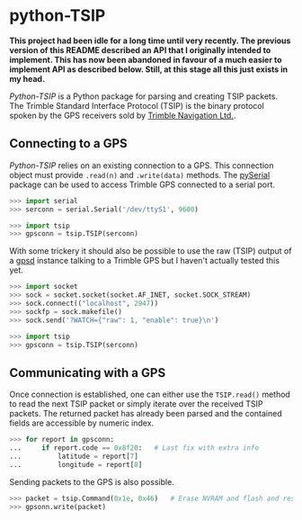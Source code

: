 python-TSIP
===========

**This project had been idle for a long time until very recently. The
previous version of this README described an API that I originally 
intended to implement. This has now been abandoned in favour of a
much easier to implement API as described below. Still, at this
stage all this just exists in my head.**

*Python-TSIP* is a Python package for parsing and creating TSIP 
packets. The Trimble Standard Interface Protocol (TSIP) is
the binary protocol spoken by the GPS receivers sold by 
[Trimble Navigation Ltd.](http://www.trimble.com).


Connecting to a GPS
-------------------

*Python-TSIP* relies on an existing connection to a GPS. This
connection object must provide ```.read(n)``` and ```.write(data)```
methods. The [pySerial](http://pyserial.sourceforge.net/)
package can be used to access Trimble GPS connected to a serial
port. 

```python
>>> import serial
>>> serconn = serial.Serial('/dev/ttyS1', 9600)

>>> import tsip
>>> gpsconn = tsip.TSIP(serconn)
```

With some trickery it should also be possible to use the raw (TSIP)
output of a [gpsd](http://www.catb.org/gpsd/) instance 
talking to a Trimble GPS but I haven't actually tested this yet.

```python
>>> import socket
>>> sock = socket.socket(socket.AF_INET, socket.SOCK_STREAM)
>>> sock.connect(("localhost", 2947))
>>> sockfp = sock.makefile()
>>> sock.send('?WATCH={"raw": 1, "enable": true}\n')

>>> import tsip
>>> gpsconn = tsip.TSIP(serconn)

```

Communicating with a GPS
------------------------

Once connection is established, one can either use the ```TSIP.read()``` method
to read the next TSIP packet or simply iterate over the received TSIP packets.
The returned packet has already been parsed and the contained fields are
accessible by numeric index.

```python
>>> for report in gpsconn:
...     if report.code == 0x8f20:	# Last fix with extra info
...         latitude = report[7]
...         longitude = report[8]
```

Sending packets to the GPS is also possible. 

```python
>>> packet = tsip.Command(0x1e, 0x46)	# Erase NVRAM and flash and restart
>>> gpsonn.write(packet)
```
